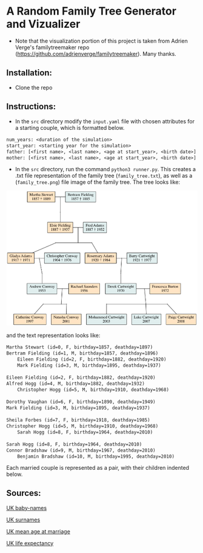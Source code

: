 # A Random Family Tree Generator and Vizualizer
* Note that the visualization portion of this project is taken from Adrien Verge's familytreemaker repo (https://github.com/adrienverge/familytreemaker). Many thanks.

## Installation:

* Clone the repo

## Instructions:
* In the `src` directory modify the `input.yaml` file with chosen attributes for a starting couple, which is formatted below. 
```
num_years: <duration of the simulation>
start_year: <starting year for the simulation>
father: [<first name>, <last name>, <age at start_year>, <birth date>]
mother: [<first name>, <last name>, <age at start_year>, <birth date>]
```
* In the `src` directory, run the command `python3 runner.py`. This creates a .txt file representation of the family tree (`family_tree.txt`), as well as a (`family_tree.png`) file image of the family tree. The tree looks like:

![Test Image 6](/src/family_tree.png)

and the text representation looks like:

```
Martha Stewart (id=0, F, birthday=1857, deathday=1897) 
Bertram Fielding (id=1, M, birthday=1857, deathday=1896) 
	Eileen Fielding (id=2, F, birthday=1882, deathday=1920) 
	Mark Fielding (id=3, M, birthday=1895, deathday=1937) 

Eileen Fielding (id=2, F, birthday=1882, deathday=1920) 
Alfred Hogg (id=4, M, birthday=1882, deathday=1932) 
	Christopher Hogg (id=5, M, birthday=1910, deathday=1968) 

Dorothy Vaughan (id=6, F, birthday=1890, deathday=1949) 
Mark Fielding (id=3, M, birthday=1895, deathday=1937) 

Sheila Forbes (id=7, F, birthday=1918, deathday=1985) 
Christopher Hogg (id=5, M, birthday=1910, deathday=1968) 
	Sarah Hogg (id=8, F, birthday=1964, deathday=2010) 

Sarah Hogg (id=8, F, birthday=1964, deathday=2010) 
Connor Bradshaw (id=9, M, birthday=1967, deathday=2010) 
	Benjamin Bradshaw (id=10, M, birthday=1995, deathday=2010) 
```

Each married couple is represented as a pair, with their children indented below.






## Sources:

[UK baby-names](
https://webarchive.nationalarchives.gov.uk/20150908130922/http://www.ons.gov.uk/ons/publications/re-reference-tables.html?edition=tcm%3A77-243767)

[UK surnames](https://britishsurnames.co.uk/site/about)

[UK mean age at marriage](https://www.statista.com/statistics/557962/average-age-at-marriage-england-and-wales/)

[UK life expectancy](https://www.statista.com/statistics/1040159/life-expectancy-united-kingdom-all-time/)

